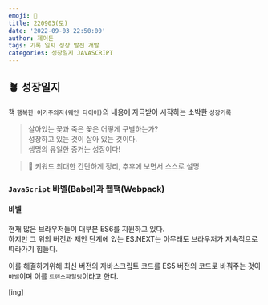 ```yaml
---
emoji: 🌱
title: 220903(토)
date: '2022-09-03 22:50:00'
author: 제이든
tags: 기록 일지 성장 발전 개발
categories: 성장일지 JAVASCRIPT
---
```


## 🪴 성장일지

책 `행복한 이기주의자(웨인 다이어)`의 내용에 자극받아 시작하는 소박한 `성장기록`

> 살아있는 꽃과 죽은 꽃은 어떻게 구별하는가?<br/>
> 성장하고 있는 것이 살아 있는 것이다.<br/>
> 생명의 유일한 증거는 성장이다!

> 🌳 키워드
> 최대한 간단하게 정리, 추후에 보면서 스스로 설명

### `JavaScript` 바벨(Babel)과 웹팩(Webpack)

#### 바벨

현재 많은 브라우저들이 대부분 ES6를 지원하고 있다.<br/>
하지만 그 위의 버전과 제안 단계에 있는 ES.NEXT는 아무래도 브라우저가 지속적으로 따라가기 힘들다.

이를 해결하기위해 최신 버전의 자바스크립트 코드를 ES5 버전의 코드로 바꿔주는 것이 `바벨`이며 이를 `트랜스파일링`이라고 한다.

[ing]

```toc

```
